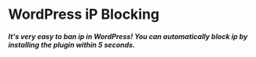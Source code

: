 # WordPress iP Blocking

##### It's very easy to ban ip in WordPress! You can automatically block ip by installing the plugin within 5 seconds.
